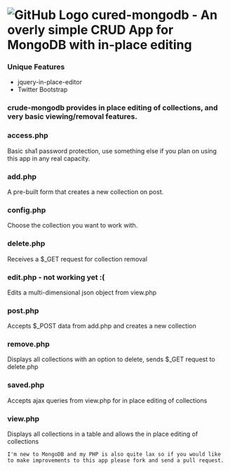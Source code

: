 ![GitHub Logo](http://i.imgur.com/wjZ7R.png)
cured-mongodb - An overly simple CRUD App for MongoDB with in-place editing
===================================================================================

### Unique Features
*   jquery-in-place-editor
*   Twitter Bootstrap

### crude-mongodb provides in place editing of collections, and very basic viewing/removal features. ###

### access.php
Basic sha1 password protection, use something else if you plan on using this app in any real capacity.

### add.php
A pre-built form that creates a new collection on post.

### config.php
Choose the collection you want to work with.

### delete.php
Receives a $_GET request for collection removal

### edit.php - not working yet :(
Edits a multi-dimensional json object from view.php

### post.php
Accepts $_POST data from add.php and creates a new collection

### remove.php
Displays all collections with an option to delete, sends $_GET request to delete.php

### saved.php
Accepts ajax queries from view.php for in place editing of collections

### view.php
Displays all collections in a table and allows the in place editing of collections

```
I'm new to MongoDB and my PHP is also quite lax so if you would like to make improvements to this app please fork and send a pull request.
```